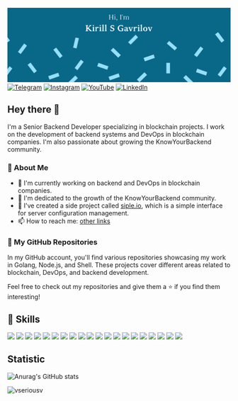 [![kirill_s_gavr GitHub Banner](./assets/banner-github.png)](https://linktr.ee/ks_g)
[![Telegram](https://img.shields.io/badge/Telegram-%40knowyourbackend-blue?style=plastic&logo=telegram)](https://t.me/knowyourbackend)
[![Instagram](https://img.shields.io/badge/Instagram-%40kirill_s_gavr-D301C5?style=plastic&logo=instagram)](https://www.instagram.com/kirill_s_gavr/)
[![YouTube](https://img.shields.io/badge/YouTube-%40kirill_s_gavr-FF0000?style=plastic&logo=youtube)](https://www.youtube.com/@kirill_s_gavr)
[![LinkedIn](https://img.shields.io/badge/LinkedIn-kirill_s_gavr-0077B5?style=plastic&logo=linkedin)](https://www.linkedin.com/in/kirill-gavrilov-84a94ab6/)

## Hey there 👋

I'm a Senior Backend Developer specializing in blockchain projects. I work on the development of backend systems and DevOps in blockchain companies. I'm also passionate about growing the KnowYourBackend community.

### 📝 About Me

- 🔭 I'm currently working on backend and DevOps in blockchain companies.
- 🌱 I'm dedicated to the growth of the KnowYourBackend community.
- 💼 I've created a side project called [siple.io](https://siple.io/), which is a simple interface for server configuration management.
- 📫 How to reach me: [other links](https://linktr.ee/ks_g)

### 📌 My GitHub Repositories

In my GitHub account, you'll find various repositories showcasing my work in Golang, Node.js, and Shell. These projects cover different areas related to blockchain, DevOps, and backend development.

Feel free to check out my repositories and give them a ⭐ if you find them interesting!

## 💼 Skills

![](https://img.shields.io/badge/Code-GoLang-informational?style=flat&logo=Go&logoColor=white&color=4AB197)
![](https://img.shields.io/badge/Code-Node.js-informational?style=flat&logo=Node.js&logoColor=white&color=4AB197)
![](https://img.shields.io/badge/Code-JavaScript-informational?style=flat&logo=JavaScript&logoColor=white&color=4AB197)
![](https://img.shields.io/badge/Code-TypeScript-informational?style=flat&logo=TypeScript&logoColor=white&color=4AB197)
![](https://img.shields.io/badge/Code-NestJS-informational?style=flat&logo=NestJS&logoColor=white&color=4AB197)
![](https://img.shields.io/badge/Code-MongoDB-informational?style=flat&logo=MongoDB&logoColor=white&color=4AB197)
![](https://img.shields.io/badge/Code-MySQL-informational?style=flat&logo=MySQL&logoColor=white&color=4AB197)
![](https://img.shields.io/badge/Code-PostgreSQL-informational?style=flat&logo=PostgreSQL&logoColor=white&color=4AB197)
![](https://img.shields.io/badge/Code-RabbitMQ-informational?style=flat&logo=RabbitMQ&logoColor=white&color=4AB197)
![](https://img.shields.io/badge/Code-Redis-informational?style=flat&logo=Redis&logoColor=white&color=4AB197)
![](https://img.shields.io/badge/Code-Terraform-informational?style=flat&logo=Terraform&logoColor=white&color=4AB197)
![](https://img.shields.io/badge/Code-Ansible-informational?style=flat&logo=Ansible&logoColor=white&color=4AB197)
![](https://img.shields.io/badge/Code-Nginx-informational?style=flat&logo=Nginx&logoColor=white&color=4AB197)
![](https://img.shields.io/badge/Code-Docker-informational?style=flat&logo=Docker&logoColor=white&color=4AB197)
![](https://img.shields.io/badge/Code-GitLab_CI-informational?style=flat&logo=GitLab&logoColor=white&color=4AB197)
![](https://img.shields.io/badge/Code-Travis_CI-informational?style=flat&logo=Travis&logoColor=white&color=4AB197)
![](https://img.shields.io/badge/Code-Circle_CI-informational?style=flat&logo=Circle&logoColor=white&color=4AB197)
![](https://img.shields.io/badge/Code-Jenkins-informational?style=flat&logo=Jenkins&logoColor=white&color=4AB197)
![](https://img.shields.io/badge/Code-CloudFlare-informational?style=flat&logo=CloudFlare&logoColor=white&color=4AB197)
![](https://img.shields.io/badge/Code-Linux-informational?style=flat&logo=Linux&logoColor=white&color=4AB197)

## Statistic
![Anurag's GitHub stats](https://github-readme-stats.vercel.app/api?username=vseriousv&theme=cobalt&show_icons=true)

<img align="left" src="https://komarev.com/ghpvc/?username=vseriousv&label=Profile%20Views%20&color=AC1F21&style=flat-square" alt="vseriousv" />
